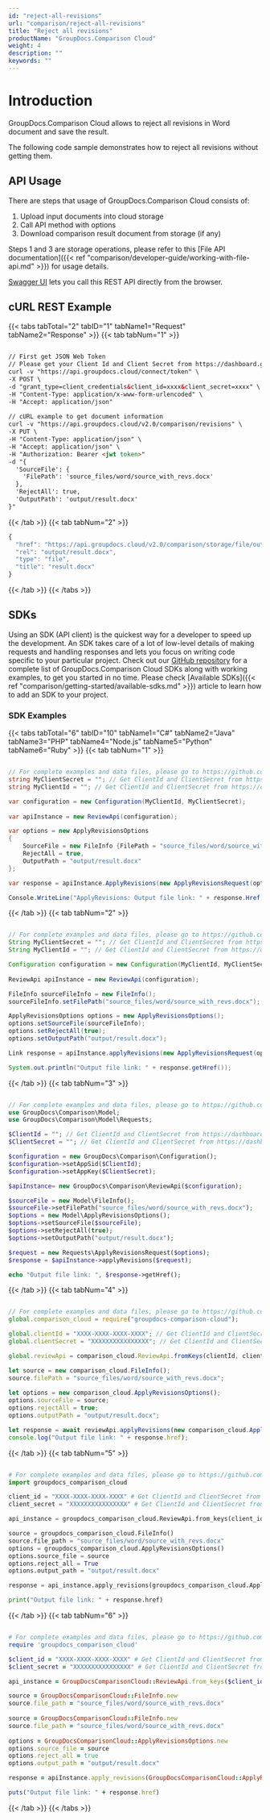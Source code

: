 ```yaml
---
id: "reject-all-revisions"
url: "comparison/reject-all-revisions"
title: "Reject all revisions"
productName: "GroupDocs.Comparison Cloud"
weight: 4
description: ""
keywords: ""
---
```


# Introduction #

GroupDocs.Comparison Cloud allows to reject all revisions in Word document and save the result.

The following code sample demonstrates how to reject all revisions without getting them.

## API Usage ##

There are steps that usage of GroupDocs.Comparison Cloud consists of:

1. Upload input documents into cloud storage
1. Call API method with options
1. Download comparison result document from storage (if any)

Steps 1 and 3 are storage operations, please refer to this [File API documentation]({{< ref "comparison/developer-guide/working-with-file-api.md" >}}) for usage details.

[Swagger UI](https://apireference.groupdocs.cloud/comparison/) lets you call this REST API directly from the browser.

## cURL REST Example ##

{{< tabs tabTotal="2" tabID="1" tabName1="Request" tabName2="Response" >}} {{< tab tabNum="1" >}}

```html

// First get JSON Web Token
// Please get your Client Id and Client Secret from https://dashboard.groupdocs.cloud/applications. Kindly place Client Id in "client_id" and Client Secret in "client_secret" argument.
curl -v "https://api.groupdocs.cloud/connect/token" \
-X POST \
-d "grant_type=client_credentials&client_id=xxxx&client_secret=xxxx" \
-H "Content-Type: application/x-www-form-urlencoded" \
-H "Accept: application/json"
  
// cURL example to get document information
curl -v "https://api.groupdocs.cloud/v2.0/comparison/revisions" \
-X PUT \
-H "Content-Type: application/json" \
-H "Accept: application/json" \
-H "Authorization: Bearer <jwt token>"
-d "{
  'SourceFile': {
    'FilePath': 'source_files/word/source_with_revs.docx'
  },
  'RejectAll': true,
  'OutputPath': 'output/result.docx'
}"

```

{{< /tab >}} {{< tab tabNum="2" >}}

```javascript
{
  "href": "https://api.groupdocs.cloud/v2.0/comparison/storage/file/output/result.docx",
  "rel": "output/result.docx",
  "type": "file",
  "title": "result.docx"
}
```

{{< /tab >}} {{< /tabs >}}

## SDKs ##

Using an SDK (API client) is the quickest way for a developer to speed up the development. An SDK takes care of a lot of low-level details of making requests and handling responses and lets you focus on writing code specific to your particular project. Check out our [GitHub repository](https://github.com/groupdocs-comparison-cloud) for a complete list of GroupDocs.Comparison Cloud SDKs along with working examples, to get you started in no time. Please check [Available SDKs]({{< ref "comparison/getting-started/available-sdks.md" >}}) article to learn how to add an SDK to your project.

### SDK Examples ###

{{< tabs tabTotal="6" tabID="10" tabName1="C#" tabName2="Java" tabName3="PHP" tabName4="Node.js" tabName5="Python" tabName6="Ruby" >}} {{< tab tabNum="1" >}}

```csharp

// For complete examples and data files, please go to https://github.com/groupdocs-comparison-cloud/groupdocs-comparison-cloud-dotnet-samples
string MyClientSecret = ""; // Get ClientId and ClientSecret from https://dashboard.groupdocs.cloud
string MyClientId = ""; // Get ClientId and ClientSecret from https://dashboard.groupdocs.cloud

var configuration = new Configuration(MyClientId, MyClientSecret);
  
var apiInstance = new ReviewApi(configuration);

var options = new ApplyRevisionsOptions
{
    SourceFile = new FileInfo {FilePath = "source_files/word/source_with_revs.docx" },
    RejectAll = true,
    OutputPath = "output/result.docx"
};

var response = apiInstance.ApplyRevisions(new ApplyRevisionsRequest(options));

Console.WriteLine("ApplyRevisions: Output file link: " + response.Href);

```

{{< /tab >}} {{< tab tabNum="2" >}}

```Java

// For complete examples and data files, please go to https://github.com/groupdocs-comparison-cloud/groupdocs-comparison-cloud-java-samples
String MyClientSecret = ""; // Get ClientId and ClientSecret from https://dashboard.groupdocs.cloud
String MyClientId = ""; // Get ClientId and ClientSecret from https://dashboard.groupdocs.cloud

Configuration configuration = new Configuration(MyClientId, MyClientSecret);
  
ReviewApi apiInstance = new ReviewApi(configuration);

FileInfo sourceFileInfo = new FileInfo();
sourceFileInfo.setFilePath("source_files/word/source_with_revs.docx");

ApplyRevisionsOptions options = new ApplyRevisionsOptions();
options.setSourceFile(sourceFileInfo);
options.setRejectAll(true);
options.setOutputPath("output/result.docx");

Link response = apiInstance.applyRevisions(new ApplyRevisionsRequest(options));

System.out.println("Output file link: " + response.getHref());

```

{{< /tab >}} {{< tab tabNum="3" >}}

```php

// For complete examples and data files, please go to https://github.com/groupdocs-comparison-cloud/groupdocs-comparison-cloud-php-samples
use GroupDocs\Comparison\Model;
use GroupDocs\Comparison\Model\Requests;

$ClientId = ""; // Get ClientId and ClientSecret from https://dashboard.groupdocs.cloud
$ClientSecret = ""; // Get ClientId and ClientSecret from https://dashboard.groupdocs.cloud

$configuration = new GroupDocs\Comparison\Configuration();
$configuration->setAppSid($ClientId);
$configuration->setAppKey($ClientSecret);

$apiInstance= new GroupDocs\Comparison\ReviewApi($configuration);

$sourceFile = new Model\FileInfo();
$sourceFile->setFilePath("source_files/word/source_with_revs.docx");
$options = new Model\ApplyRevisionsOptions();
$options->setSourceFile($sourceFile);
$options->setRejectAll(true);
$options->setOutputPath("output/result.docx");

$request = new Requests\ApplyRevisionsRequest($options);
$response = $apiInstance->applyRevisions($request);

echo "Output file link: ", $response->getHref();

```

{{< /tab >}} {{< tab tabNum="4" >}}

```javascript

// For complete examples and data files, please go to https://github.com/groupdocs-comparison-cloud/groupdocs-comparison-cloud-node-samples
global.comparison_cloud = require("groupdocs-comparison-cloud");

global.clientId = "XXXX-XXXX-XXXX-XXXX"; // Get ClientId and ClientSecret from https://dashboard.groupdocs.cloud
global.clientSecret = "XXXXXXXXXXXXXXXX"; // Get ClientId and ClientSecret from https://dashboard.groupdocs.cloud

global.reviewApi = comparison_cloud.ReviewApi.fromKeys(clientId, clientSecret);

let source = new comparison_cloud.FileInfo();
source.filePath = "source_files/word/source_with_revs.docx";
 
let options = new comparison_cloud.ApplyRevisionsOptions();
options.sourceFile = source;
options.rejectAll = true;
options.outputPath = "output/result.docx";

let response = await reviewApi.applyRevisions(new comparison_cloud.ApplyRevisionsRequest(options));
console.log("Output file link: " + response.href);

```

{{< /tab >}} {{< tab tabNum="5" >}}

```python

# For complete examples and data files, please go to https://github.com/groupdocs-comparison-cloud/groupdocs-comparison-cloud-python-samples
import groupdocs_comparison_cloud

client_id = "XXXX-XXXX-XXXX-XXXX" # Get ClientId and ClientSecret from https://dashboard.groupdocs.cloud
client_secret = "XXXXXXXXXXXXXXXX" # Get ClientId and ClientSecret from https://dashboard.groupdocs.cloud

api_instance = groupdocs_comparison_cloud.ReviewApi.from_keys(client_id, client_secret)

source = groupdocs_comparison_cloud.FileInfo()
source.file_path = "source_files/word/source_with_revs.docx"
options = groupdocs_comparison_cloud.ApplyRevisionsOptions()
options.source_file = source
options.reject_all = True
options.output_path = "output/result.docx"

response = api_instance.apply_revisions(groupdocs_comparison_cloud.ApplyRevisionsRequest(options))

print("Output file link: " + response.href)

```

{{< /tab >}} {{< tab tabNum="6" >}}

```ruby

# For complete examples and data files, please go to https://github.com/groupdocs-comparison-cloud/groupdocs-comparison-cloud-ruby-samples
require 'groupdocs_comparison_cloud'

$client_id = "XXXX-XXXX-XXXX-XXXX" # Get ClientId and ClientSecret from https://dashboard.groupdocs.cloud
$client_secret = "XXXXXXXXXXXXXXXX" # Get ClientId and ClientSecret from https://dashboard.groupdocs.cloud

api_instance = GroupDocsComparisonCloud::ReviewApi.from_keys($client_id, $client_secret)

source = GroupDocsComparisonCloud::FileInfo.new
source.file_path = "source_files/word/source_with_revs.docx"
 
source = GroupDocsComparisonCloud::FileInfo.new
source.file_path = "source_files/word/source_with_revs.docx"
 
options = GroupDocsComparisonCloud::ApplyRevisionsOptions.new
options.source_file = source
options.reject_all = true
options.output_path = "output/result.docx"

response = apiInstance.apply_revisions(GroupDocsComparisonCloud::ApplyRevisionsRequest.new(options))

puts("Output file link: " + response.href)

```

{{< /tab >}} {{< /tabs >}}
